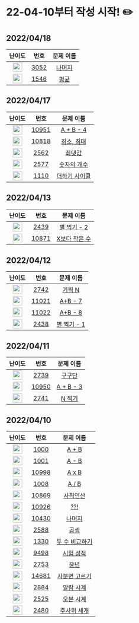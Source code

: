 # 22-04-10부터 작성 시작! ✏️

## 2022/04/18

|                            난이도                            |                     번호                     |                   문제 이름                    |
| :----------------------------------------------------------: | :------------------------------------------: | :--------------------------------------------: |
| <img height="25px" width="25px" src="https://static.solved.ac/tier_small/4.svg"/> | [3052](https://www.acmicpc.net/problem/3052) | [나머지](https://www.acmicpc.net/problem/3052) |
| <img height="25px" width="25px" src="https://static.solved.ac/tier_small/5.svg"/> | [1546](https://www.acmicpc.net/problem/1546) |  [평균](https://www.acmicpc.net/problem/1546)  |



## 2022/04/17

|                            난이도                            |                      번호                      |                       문제 이름                       |
| :----------------------------------------------------------: | :--------------------------------------------: | :---------------------------------------------------: |
| <img height="25px" width="25px" src="https://static.solved.ac/tier_small/3.svg"/> | [10951](https://www.acmicpc.net/problem/10951) |  [A + B - 4](https://www.acmicpc.net/problem/10951)   |
| <img height="25px" width="25px" src="https://static.solved.ac/tier_small/3.svg"/> | [10818](https://www.acmicpc.net/problem/10818) |  [최소, 최대](https://www.acmicpc.net/problem/10818)  |
| <img height="25px" width="25px" src="https://static.solved.ac/tier_small/4.svg"/> |  [2562](https://www.acmicpc.net/problem/2562)  |    [최댓값](https://www.acmicpc.net/problem/2562)     |
| <img height="25px" width="25px" src="https://static.solved.ac/tier_small/4.svg"/> |  [2577](https://www.acmicpc.net/problem/2577)  |  [숫자의 개수](https://www.acmicpc.net/problem/2577)  |
| <img height="25px" width="25px" src="https://static.solved.ac/tier_small/5.svg"/> |  [1110](https://www.acmicpc.net/problem/1110)  | [더하기 사이클](https://www.acmicpc.net/problem/1110) |





## 2022/04/13

|                            난이도                            |                      번호                      |                       문제 이름                        |
| :----------------------------------------------------------: | :--------------------------------------------: | :----------------------------------------------------: |
| <img height="25px" width="25px" src="https://static.solved.ac/tier_small/3.svg"/> |  [2439](https://www.acmicpc.net/problem/2439)  |  [별 찍기 - 2](https://www.acmicpc.net/problem/2439)   |
| <img height="25px" width="25px" src="https://static.solved.ac/tier_small/3.svg"/> | [10871](https://www.acmicpc.net/problem/10871) | [X보다 작은 수](https://www.acmicpc.net/problem/10871) |



## 2022/04/12

|                            난이도                            |                      번호                      |                      문제 이름                      |
| :----------------------------------------------------------: | :--------------------------------------------: | :-------------------------------------------------: |
| <img height="25px" width="25px" src="https://static.solved.ac/tier_small/3.svg"/> |  [2742](https://www.acmicpc.net/problem/2742)  |   [기찍 N](https://www.acmicpc.net/problem/2742)    |
| <img height="25px" width="25px" src="https://static.solved.ac/tier_small/3.svg"/> | [11021](https://www.acmicpc.net/problem/11021) |  [A+B - 7](https://www.acmicpc.net/problem/11021)   |
| <img height="25px" width="25px" src="https://static.solved.ac/tier_small/3.svg"/> | [11022](https://www.acmicpc.net/problem/11022) |  [A+B - 8](https://www.acmicpc.net/problem/11022)   |
| <img height="25px" width="25px" src="https://static.solved.ac/tier_small/3.svg"/> |  [2438](https://www.acmicpc.net/problem/2438)  | [별 찍기 - 1](https://www.acmicpc.net/problem/2438) |



## 2022/04/11

|                            난이도                            |                      번호                      |                     문제 이름                      |
| :----------------------------------------------------------: | :--------------------------------------------: | :------------------------------------------------: |
| <img height="25px" width="25px" src="https://static.solved.ac/tier_small/3.svg"/> |  [2739](https://www.acmicpc.net/problem/2739)  |   [구구단](https://www.acmicpc.net/problem/2739)   |
| <img height="25px" width="25px" src="https://static.solved.ac/tier_small/3.svg"/> | [10950](https://www.acmicpc.net/problem/10950) | [A + B - 3](https://www.acmicpc.net/problem/10950) |
| <img height="25px" width="25px" src="https://static.solved.ac/tier_small/3.svg"/> |  [2741](https://www.acmicpc.net/problem/2741)  |   [N 찍기](https://www.acmicpc.net/problem/2741)   |



## 2022/04/10

|                            난이도                            |                      번호                      |                       문제 이름                        |
| :----------------------------------------------------------: | :--------------------------------------------: | :----------------------------------------------------: |
| <img height="25px" width="25px" src="https://static.solved.ac/tier_small/1.svg"/> |  [1000](https://www.acmicpc.net/problem/1000)  |     [A + B](https://www.acmicpc.net/problem/1000)      |
| <img height="25px" width="25px" src="https://static.solved.ac/tier_small/1.svg"/> |  [1001](https://www.acmicpc.net/problem/1001)  |     [A - B](https://www.acmicpc.net/problem/1001)      |
| <img height="25px" width="25px" src="https://static.solved.ac/tier_small/1.svg"/> | [10998](https://www.acmicpc.net/problem/10998) |     [A x B](https://www.acmicpc.net/problem/10998)     |
| <img height="25px" width="25px" src="https://static.solved.ac/tier_small/1.svg"/> |  [1008](https://www.acmicpc.net/problem/1008)  |     [A / B](https://www.acmicpc.net/problem/10008)     |
| <img height="25px" width="25px" src="https://static.solved.ac/tier_small/1.svg"/> | [10869](https://www.acmicpc.net/problem/10869) |   [사칙연산](https://www.acmicpc.net/problem/10869)    |
| <img height="25px" width="25px" src="https://static.solved.ac/tier_small/1.svg"/> | [10926](https://www.acmicpc.net/problem/10926) |      [??!](https://www.acmicpc.net/problem/10926)      |
| <img height="25px" width="25px" src="https://static.solved.ac/tier_small/1.svg"/> | [10430](https://www.acmicpc.net/problem/10430) |    [나머지](https://www.acmicpc.net/problem/10430)     |
| <img height="25px" width="25px" src="https://static.solved.ac/tier_small/2.svg"/> |  [2588](https://www.acmicpc.net/problem/2588)  |      [곱셈](https://www.acmicpc.net/problem/2588)      |
| <img height="25px" width="25px" src="https://static.solved.ac/tier_small/2.svg"/> |  [1330](https://www.acmicpc.net/problem/1330)  | [두 수 비교하기](https://www.acmicpc.net/problem/1330) |
| <img height="25px" width="25px" src="https://static.solved.ac/tier_small/2.svg"/> |  [9498](https://www.acmicpc.net/problem/9498)  |   [시험 성적](https://www.acmicpc.net/problem/9498)    |
| <img height="25px" width="25px" src="https://static.solved.ac/tier_small/2.svg"/> |  [2753](https://www.acmicpc.net/problem/2753)  |      [윤년](https://www.acmicpc.net/problem/2753)      |
| <img height="25px" width="25px" src="https://static.solved.ac/tier_small/2.svg"/> | [14681](https://www.acmicpc.net/problem/14681) | [사분면 고르기](https://www.acmicpc.net/problem/14681) |
| <img height="25px" width="25px" src="https://static.solved.ac/tier_small/3.svg"/> |  [2884](https://www.acmicpc.net/problem/2884)  |   [알람 시계](https://www.acmicpc.net/problem/2884)    |
| <img height="25px" width="25px" src="https://static.solved.ac/tier_small/2.svg"/> |  [2525](https://www.acmicpc.net/problem/2525)  |   [오븐 시계](https://www.acmicpc.net/problem/2525)    |
| <img height="25px" width="25px" src="https://static.solved.ac/tier_small/2.svg"/> |  [2480](https://www.acmicpc.net/problem/2480)  |  [주사위 세개](https://www.acmicpc.net/problem/2480)   |
